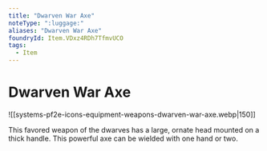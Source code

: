 ```yaml
---
title: "Dwarven War Axe"
noteType: ":luggage:"
aliases: "Dwarven War Axe"
foundryId: Item.VDxz4RDh7TfmvUCO
tags:
  - Item
---
```


# Dwarven War Axe
![[systems-pf2e-icons-equipment-weapons-dwarven-war-axe.webp|150]]

This favored weapon of the dwarves has a large, ornate head mounted on a thick handle. This powerful axe can be wielded with one hand or two.
